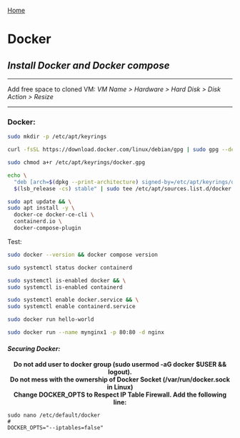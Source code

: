 <p align="left">
  <a href="https://github.com/vdarkobar/Home-Cloud#self-hosted-cloud">Home</a>
</p>   
  
# Docker
## *Install Docker and Docker compose*
  
--- 
  
Add free space to cloned VM: *VM Name > Hardware > Hard Disk > Disk Action > Resize*  

--- 
  
### Docker:
```bash
sudo mkdir -p /etc/apt/keyrings
```
```bash
curl -fsSL https://download.docker.com/linux/debian/gpg | sudo gpg --dearmor -o /etc/apt/keyrings/docker.gpg
```
```bash
sudo chmod a+r /etc/apt/keyrings/docker.gpg
```
```bash
echo \
  "deb [arch=$(dpkg --print-architecture) signed-by=/etc/apt/keyrings/docker.gpg] https://download.docker.com/linux/debian \
  $(lsb_release -cs) stable" | sudo tee /etc/apt/sources.list.d/docker.list > /dev/null
```
```bash
sudo apt update && \
sudo apt install -y \
  docker-ce docker-ce-cli \
  containerd.io \
  docker-compose-plugin
```
  
Test:
```bash
sudo docker --version && docker compose version
```
```bash
sudo systemctl status docker containerd
```
```bash
sudo systemctl is-enabled docker && \
sudo systemctl is-enabled containerd
```
```bash
sudo systemctl enable docker.service && \
sudo systemctl enable containerd.service
```
```bash
sudo docker run hello-world
```
```bash
sudo docker run --name mynginx1 -p 80:80 -d nginx 
```
  
#### *Securing Docker:*  

<p align="center">
  <b>Do not add user to docker group (sudo usermod -aG docker $USER && logout).</b><br>
  <b>Do not mess with the ownership of Docker Socket (/var/run/docker.sock in Linux)</b><br>
  <b>Change DOCKER_OPTS to Respect IP Table Firewall. Add the following line:</b><br>
</p>

```
sudo nano /etc/default/docker
#
DOCKER_OPTS="--iptables=false"  
```
